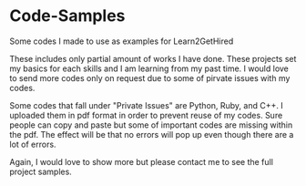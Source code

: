 # Code-Samples
Some codes I made to use as examples for Learn2GetHired

These includes only partial amount of works I have done.  These projects set my basics for each skills and I am learning from my past time.
I would love to send more codes only on request due to some of pirvate issues with my codes.

Some codes that fall under "Private Issues" are Python, Ruby, and C++. I uploaded them in pdf format in order to prevent reuse of my codes.
Sure people can copy and paste but some of important codes are missing within the pdf. The effect will be that no errors will pop up even though there are a lot of errors. 

Again, I would love to show more but please contact me to see the full project samples.

